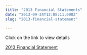 ```yaml
---
title: "2013 Financial Statements"
date: "2013-09-24T12:08:11.000Z"
slug: "2013-financial-statement"

---
```


Click on the link to view details

[2013 Financial Statement](http://santonino-nz.org/wp-content/uploads/2013/09/2013-Financial-Statement.pdf)